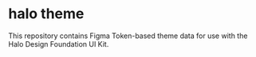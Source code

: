 # halo theme

This repository contains Figma Token-based theme data for use with the Halo Design Foundation UI Kit.
